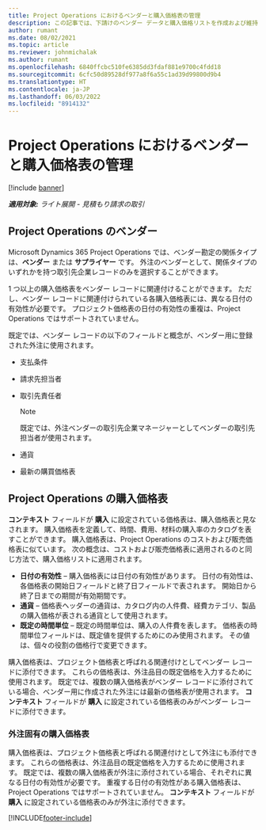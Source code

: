 ```yaml
---
title: Project Operations におけるベンダーと購入価格表の管理
description: この記事では、下請けのベンダー データと購入価格リストを作成および維持するのに役立つ情報を提供します。
author: rumant
ms.date: 08/02/2021
ms.topic: article
ms.reviewer: johnmichalak
ms.author: rumant
ms.openlocfilehash: 6840ffcbc510fe6385dd3fdaf881e9700c4fdd18
ms.sourcegitcommit: 6cfc50d89528df977a8f6a55c1ad39d99800d9b4
ms.translationtype: HT
ms.contentlocale: ja-JP
ms.lasthandoff: 06/03/2022
ms.locfileid: "8914132"
---
```

# <a name="vendor-and-purchase-price-list-management-in-project-operations"></a>Project Operations におけるベンダーと購入価格表の管理

[!include [banner](../../includes/dataverse-preview.md)]

_**適用対象:** ライト展開 - 見積もり請求の取引_

## <a name="vendors-in-project-operations"></a>Project Operations のベンダー

Microsoft Dynamics 365 Project Operations では、ベンダー勘定の関係タイプは、**ベンダー** または **サプライヤー** です。 外注のベンダーとして、関係タイプのいずれかを持つ取引先企業レコードのみを選択することができます。

1 つ以上の購入価格表をベンダー レコードに関連付けることができます。 ただし、ベンダー レコードに関連付けられている各購入価格表には、異なる日付の有効性が必要です。 プロジェクト価格表の日付の有効性の重複は、Project Operations ではサポートされていません。

既定では、ベンダー レコードの以下のフィールドと概念が、ベンダー用に登録された外注に使用されます。

- 支払条件
- 請求先担当者
- 取引先責任者

    > [!NOTE]
    > 既定では、外注ベンダーの取引先企業マネージャーとしてベンダーの取引先担当者が使用されます。

- 通貨
- 最新の購買価格表

## <a name="purchase-price-lists-in-project-operations"></a>Project Operations の購入価格表

**コンテキスト** フィールドが **購入** に設定されている価格表は、購入価格表と見なされます。 購入価格表を定義して、時間、費用、材料の購入率のカタログを表すことができます。 購入価格表は、Project Operations のコストおよび販売価格表に似ています。 次の概念は、コストおよび販売価格表に適用されるのと同じ方法で、購入価格リストに適用されます。

- **日付の有効性** – 購入価格表には日付の有効性があります。 日付の有効性は、各価格表の開始日フィールドと終了日フィールドで表されます。 開始日から終了日までの期間が有効期間です。
- **通貨** – 価格表ヘッダーの通貨は、カタログ内の人件費、経費カテゴリ、製品の購入価格が表される通貨として使用されます。
- **既定の時間単位** – 既定の時間単位は、購入の人件費を表します。 価格表の時間単位フィールドは、既定値を提供するためにのみ使用されます。 その値は、個々の役割の価格行で変更できます。

購入価格表は、プロジェクト価格表と呼ばれる関連付けとしてベンダー レコードに添付できます。 これらの価格表は、外注品目の既定価格を入力するために使用されます。 既定では、複数の購入価格表がベンダー レコードに添付されている場合、ベンダー用に作成された外注には最新の価格表が使用されます。 **コンテキスト** フィールドが **購入** に設定されている価格表のみがベンダー レコードに添付できます。

### <a name="subcontract-specific-purchase-price-lists"></a>外注固有の購入価格表

購入価格表は、プロジェクト価格表と呼ばれる関連付けとして外注にも添付できます。 これらの価格表は、外注品目の既定価格を入力するために使用されます。 既定では、複数の購入価格表が外注に添付されている場合、それぞれに異なる日付の有効性が必要です。 重複する日付の有効性がある購入価格表は、Project Operations ではサポートされていません。 **コンテキスト** フィールドが **購入** に設定されている価格表のみが外注に添付できます。

[!INCLUDE[footer-include](../../includes/footer-banner.md)]
